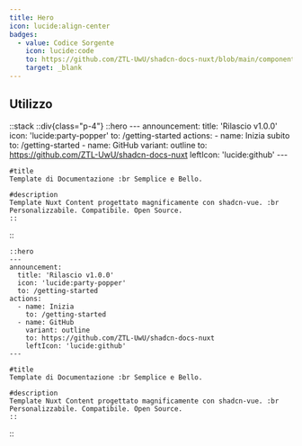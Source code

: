 ```yaml
---
title: Hero
icon: lucide:align-center
badges:
  - value: Codice Sorgente
    icon: lucide:code
    to: https://github.com/ZTL-UwU/shadcn-docs-nuxt/blob/main/components/content/Hero.vue
    target: _blank
---
```


## Utilizzo

::stack
  ::div{class="p-4"}
    ::hero
    ---
    announcement:
      title: 'Rilascio v1.0.0'
      icon: 'lucide:party-popper'
      to: /getting-started
    actions:
      - name: Inizia subito
        to: /getting-started
      - name: GitHub
        variant: outline
        to: https://github.com/ZTL-UwU/shadcn-docs-nuxt
        leftIcon: 'lucide:github'
    ---

    #title
    Template di Documentazione :br Semplice e Bello.

    #description
    Template Nuxt Content progettato magnificamente con shadcn-vue. :br Personalizzabile. Compatibile. Open Source.
    ::
  ::
  ```mdc
  ::hero
  ---
  announcement:
    title: 'Rilascio v1.0.0'
    icon: 'lucide:party-popper'
    to: /getting-started
  actions:
    - name: Inizia
      to: /getting-started
    - name: GitHub
      variant: outline
      to: https://github.com/ZTL-UwU/shadcn-docs-nuxt
      leftIcon: 'lucide:github'
  ---

  #title
  Template di Documentazione :br Semplice e Bello.

  #description
  Template Nuxt Content progettato magnificamente con shadcn-vue. :br Personalizzabile. Compatibile. Open Source.
  ::
  ```
::
